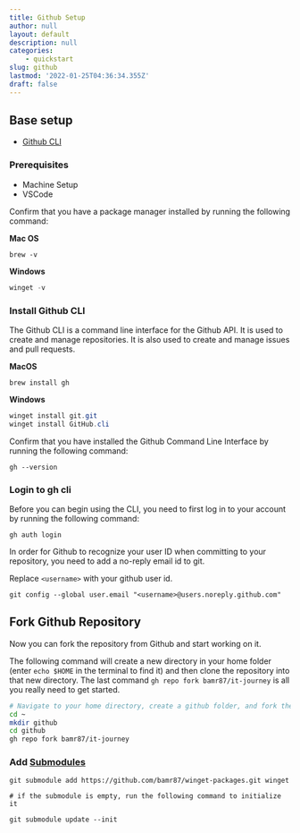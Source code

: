 ```yaml
---
title: Github Setup
author: null
layout: default
description: null
categories:
    - quickstart
slug: github
lastmod: '2022-01-25T04:36:34.355Z'
draft: false
---
```


## Base setup

- [Github CLI](https://cli.github.com/)

### Prerequisites

- Machine Setup
- VSCode

Confirm that you have a package manager installed by running the following command:

**Mac OS**

```shell
brew -v
```

**Windows**

```powershell
winget -v
```

### Install Github CLI

The Github CLI is a command line interface for the Github API. It is used to create and manage repositories. It is also used to create and manage issues and pull requests.

**MacOS**

```shell
brew install gh
```

**Windows**

```powershell
winget install git.git
winget install GitHub.cli
```

Confirm that you have installed the Github Command Line Interface by running the following command:

```shell
gh --version
```

### Login to gh cli

Before you can begin using the CLI, you need to first log in to your account by running the following command:

```shell
gh auth login
```

In order for Github to recognize your user ID when committing to your repository, you need to add a no-reply email id to git.

Replace `<username>` with your github user id.

```shell
git config --global user.email "<username>@users.noreply.github.com"
```

## Fork Github Repository

Now you can fork the repository from Github and start working on it.

The following command will create a new directory in your home folder (enter `echo $HOME` in the terminal to find it) and then clone the repository into that new directory. The last command `gh repo fork bamr87/it-journey` is all you really need to get started.

```bash
# Navigate to your home directory, create a github folder, and fork the github repo
cd ~
mkdir github
cd github
gh repo fork bamr87/it-journey
```

### Add [Submodules](http://git-scm.com/book/en/v2/Git-Tools-Submodules) 

```shell
git submodule add https://github.com/bamr87/winget-packages.git winget

# if the submodule is empty, run the following command to initialize it

git submodule update --init

```
